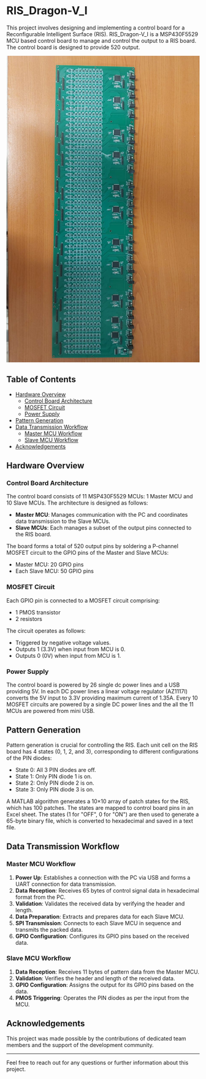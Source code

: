 
# RIS_Dragon-V_I
This project involves designing and implementing a control board for a Reconfigurable Intelligent Surface (RIS). RIS_Dragon-V_I is a MSP430F5529 MCU based control board to  manage and control the output to a RIS board. The control board is designed to provide 520 output.

<img src="/Printed Final Product/Printed_Control board.jpg" width="800" height="800">

## Table of Contents

- [Hardware Overview](#hardware-overview)
  - [Control Board Architecture](#control-board-architecture)
  - [MOSFET Circuit](#mosfet-circuit)
  - [Power Supply](#power-supply)
- [Pattern Generation](#pattern-generation)
- [Data Transmission Workflow](#data-transmission-workflow)
  - [Master MCU Workflow](#master-mcu-workflow)
  - [Slave MCU Workflow](#slave-mcu-workflow)
- [Acknowledgements](#acknowledgements)

## Hardware Overview

### Control Board Architecture

The control board consists of 11 MSP430F5529 MCUs: 1 Master MCU and 10 Slave MCUs. The architecture is designed as follows:
- **Master MCU**: Manages communication with the PC and coordinates data transmission to the Slave MCUs.
- **Slave MCUs**: Each manages a subset of the output pins connected to the RIS board.

The board forms a total of 520 output pins by soldering a P-channel MOSFET circuit to the GPIO pins of the Master and Slave MCUs:
- Master MCU: 20 GPIO pins
- Each Slave MCU: 50 GPIO pins

### MOSFET Circuit

Each GPIO pin is connected to a MOSFET circuit comprising:
- 1 PMOS transistor
- 2 resistors

The circuit operates as follows:
- Triggered by negative voltage values.
- Outputs 1 (3.3V) when input from MCU is 0.
- Outputs 0 (0V) when input from MCU is 1.

### Power Supply

The control board is powered by 26 single dc power lines and a USB providing 5V. In each DC power lines a linear voltage regulator (AZ1117I) converts the 5V input to 3.3V providing maximum current of 1.35A. Every 10 MOSFET circuits are powered by a single DC power lines and the all the 11 MCUs are powered from mini USB.

## Pattern Generation

Pattern generation is crucial for controlling the RIS. Each unit cell on the RIS board has 4 states (0, 1, 2, and 3), corresponding to different configurations of the PIN diodes:
- State 0: All 3 PIN diodes are off.
- State 1: Only PIN diode 1 is on.
- State 2: Only PIN diode 2 is on.
- State 3: Only PIN diode 3 is on.

A MATLAB algorithm generates a 10×10 array of patch states for the RIS, which has 100 patches. The states are mapped to control board pins in an Excel sheet. The states (1 for "OFF", 0 for "ON") are then used to generate a 65-byte binary file, which is converted to hexadecimal and saved in a text file.

## Data Transmission Workflow

### Master MCU Workflow

1. **Power Up**: Establishes a connection with the PC via USB and forms a UART connection for data transmission.
2. **Data Reception**: Receives 65 bytes of control signal data in hexadecimal format from the PC.
3. **Validation**: Validates the received data by verifying the header and length.
4. **Data Preparation**: Extracts and prepares data for each Slave MCU.
5. **SPI Transmission**: Connects to each Slave MCU in sequence and transmits the packed data.
6. **GPIO Configuration**: Configures its GPIO pins based on the received data.

### Slave MCU Workflow

1. **Data Reception**: Receives 11 bytes of pattern data from the Master MCU.
2. **Validation**: Verifies the header and length of the received data.
3. **GPIO Configuration**: Assigns the output for its GPIO pins based on the data.
4. **PMOS Triggering**: Operates the PIN diodes as per the input from the MCU.

## Acknowledgements

This project was made possible by the contributions of dedicated team members and the support of the development community.

---

Feel free to reach out for any questions or further information about this project.
